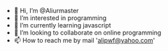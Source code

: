 - 👋 Hi, I’m @Aliurmaster
- 👀 I’m interested in programming
- 🌱 I’m currently learning javascript
- 💞️ I’m looking to collaborate on online programming
- 📫 How to reach me by mail 'alipwf@yahoo.com'

<!---
Aliurmaster/Aliurmaster is a ✨ special ✨ repository because its `README.md` (this file) appears on your GitHub profile.
You can click the Preview link to take a look at your changes.
--->
